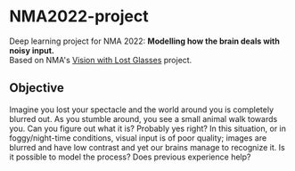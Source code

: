 # NMA2022-project
Deep learning project for NMA 2022: **Modelling how the brain deals with noisy input.** <br/>
Based on NMA's [Vision with Lost Glasses](https://deeplearning.neuromatch.io/projects/Neuroscience/blurry_vision.html) project.

## Objective

Imagine you lost your spectacle and the world around you is completely blurred out. As you stumble around, you see a small animal walk towards you. Can you figure out what it is? Probably yes right? In this situation, or in foggy/night-time conditions, visual input is of poor quality; images are blurred and have low contrast and yet our brains manage to recognize it. Is it possible to model the process? Does previous experience help?
